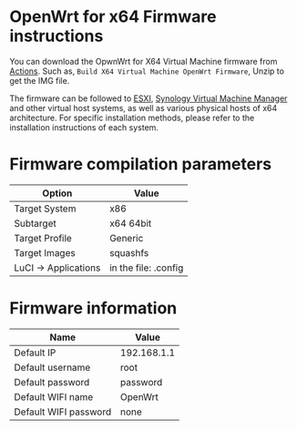# OpenWrt for x64  Firmware instructions

You can download the OpwnWrt for X64 Virtual Machine firmware from [Actions](https://github.com/ophub/op/actions). Such as, `Build X64 Virtual Machine OpenWrt Firmware`, Unzip to get the IMG file.


The firmware can be followed to [ESXI](https://www.vmware.com/products/esxi-and-esx.html), [Synology Virtual Machine Manager](https://www.synology.cn/en-global/dsm/feature/virtual_machine_manager) and other virtual host systems, as well as various physical hosts of x64 architecture. For specific installation methods, please refer to the installation instructions of each system.


# Firmware compilation parameters

| Option | Value |
| ---- | ---- |
| Target System | x86 |
| Subtarget | x64 64bit |
| Target Profile | Generic |
| Target Images | squashfs |
| LuCI -> Applications | in the file: .config |

# Firmware information

| Name | Value |
| ---- | ---- |
| Default IP | 192.168.1.1 |
| Default username | root |
| Default password | password |
| Default WIFI name | OpenWrt |
| Default WIFI password | none |
